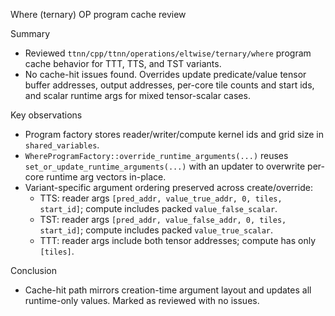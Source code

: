 Where (ternary) OP program cache review

Summary

- Reviewed `ttnn/cpp/ttnn/operations/eltwise/ternary/where` program cache behavior for TTT, TTS, and TST variants.
- No cache-hit issues found. Overrides update predicate/value tensor buffer addresses, output addresses, per-core tile counts and start ids, and scalar runtime args for mixed tensor-scalar cases.

Key observations

- Program factory stores reader/writer/compute kernel ids and grid size in `shared_variables`.
- `WhereProgramFactory::override_runtime_arguments(...)` reuses `set_or_update_runtime_arguments(...)` with an updater to overwrite per-core runtime arg vectors in-place.
- Variant-specific argument ordering preserved across create/override:
  - TTS: reader args `[pred_addr, value_true_addr, 0, tiles, start_id]`; compute includes packed `value_false_scalar`.
  - TST: reader args `[pred_addr, value_false_addr, 0, tiles, start_id]`; compute includes packed `value_true_scalar`.
  - TTT: reader args include both tensor addresses; compute has only `[tiles]`.

Conclusion

- Cache-hit path mirrors creation-time argument layout and updates all runtime-only values. Marked as reviewed with no issues.
